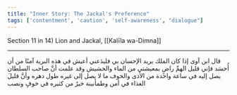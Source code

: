 ```yaml
---
title: "Inner Story: The Jackal's Preference"
tags: ['contentment', 'caution', 'self-awareness', "dialogue"]
---
```


 Section 11 in 14) Lion and Jackal, [[Kalīla wa-Dimna]]

---
قال ابن آوى إذا كان الملك يريد الإحسان بي فليدَعني أعيش في هذه البرية آمنًا من أن أُحسَد فإني قليل الهمِّ راضٍ بمعيشتي من الماء والحشيش وقد علمت أنَّ صاحب السلطان يصل إليه في ساعة واحدة من الأذى والخوف ما لا يصل إلى غيره طول دهره وأنَّ قليلَ الغذاء في أمن وطمأنينة خيرٌ من كثيره في خوفٍ ونصب

